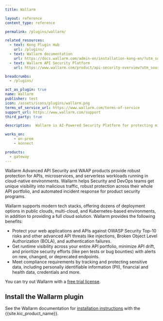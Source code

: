 ```yaml
---
title: Wallarm

layout: reference
content_type: reference

permalink: /plugins/wallarm/

related_resources:
  - text: Kong Plugin Hub
    url: /plugins/
  - text: Wallarm documentation
    url: https://docs.wallarm.com/admin-en/installation-kong-en/?utm_source=konghub
  - text: Wallarm API Security Platform
    url: https://www.wallarm.com/product/api-security-overview?utm_source=konghub

breadcrumbs:
  - /plugins/

act_as_plugin: true
name: Wallarm
publisher: test
icon: /assets/icons/plugins/wallarm.png
terms_of_service_url: https://www.wallarm.com/terms-of-service
support_url: https://www.wallarm.com/support
third_party: true

description:  Wallarm is AI-Powered Security Platform for protecting microservices and APIs

works_on:
    - on-prem
    - konnect

products:
  - gateway
---
```


Wallarm Advanced API Security and WAAP products provide robust protection for APIs, microservices, and serverless workloads running in cloud-native environments. 
Wallarm helps Security and DevOps teams get unique visibility into malicious traffic, robust protection across their whole API portfolio, and automated incident response for product security programs. 

Wallarm supports modern tech stacks, offering dozens of deployment options in public clouds, multi-cloud, and Kubernetes-based environments, in addition to providing a full cloud solution. 
Wallarm provides the following benefits:

* Protect your web applications and APIs against OWASP Security Top-10 risks and other advanced API threats like injections, Broken Object Level Authorization (BOLA), and authentication failures.
* Get runtime visibility across your entire API portfolio, minimize API drift, and prioritize security efforts (like pen tests or bug bounties) with alerts on new, changed, or deprecated endpoints.
* Meet compliance requirements by tracking and protecting sensitive data, including personally identifiable information (PII), financial and health data, credentials and more.

You can try out Wallarm with a [free trial license](https://my.wallarm.com/signup?utm_source=konghub).

## Install the Wallarm plugin

See the Wallarm documentation for [installation instructions](https://docs.wallarm.com/installation/connectors/kong-api-gateway/?utm_source=konghub) with the {{site.kic_product_name}}. 
